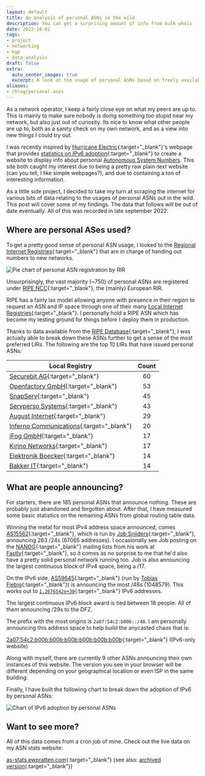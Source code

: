 ```yaml
---
layout: default
title: An analysis of personal ASNs in the wild
description: You can get a surprising amount of info from bulk whois
date: 2022-10-02
tags:
- project
- networking
- bgp
- data-analysis
draft: false
extra:
  auto_center_images: true
  excerpt: A look at the usage of personal ASNs based on freely available data
aliases:
- /blog/personal-ases
---
```


As a network operator, I keep a fairly close eye on what my peers are up to. This is mainly to make sure nobody is doing something *too* stupid near my network, but also just out of curiosity. Its nice to know what other people are up to, both as a sanity check on my own network, and as a view into new things I could try out.

I was recently inspired by [Hurricane Electric](https://he.net/){:target="_blank"}'s webpage that provides [statistics on IPv6 adoption](https://bgp.he.net/ipv6-progress-report.cgi){:target="_blank"} to create a website to display info about personal [Autonomous System Numbers](https://en.wikipedia.org/wiki/Autonomous_system_(Internet){:target="_blank"}). This site both caught my interest due to being a pretty raw plain-text website (can you tell, I like simple webpages?), and due to containing a ton of interesting information.

As a little side project, I decided to take my turn at scraping the internet for various bits of data relating to the usages of personal ASNs out in the wild. This post will cover some of my findings. The data that follows *will* be out of date eventually. All of this was recorded in late september 2022.

## Where are personal ASes used?

To get a pretty good sense of personal ASN usage, I looked to the [Regional Internet Registries](https://en.wikipedia.org/wiki/Regional_Internet_registry){:target="_blank"} that are in charge of handing out numbers to new networks.

![Pie chart of personal ASN registration by RIR](/assets/blog/personal-ases/rirs.png)

Unsurprisingly, the vast majority (~750) of personal ASNs are registered under [RIPE NCC](https://ripe.net){:target="_blank"}, the (mainly) European RIR.

RIPE has a fairly lax model allowing anyone with presence in their region to request an ASN and IP space through one of their many [Local Internet Registries](https://www.ripe.net/participate/member-support/list-of-members){:target="_blank"}. I personally hold a RIPE ASN which has become my testing ground for things before I deploy them in production.

Thanks to data available from the [RIPE Database](https://apps.db.ripe.net/db-web-ui/query){:target="_blank"}, I was actually able to break down these ASNs further to get a sense of the most preferred LIRs. The following are the top 10 LIRs that have issued personal ASNs:

| Local Registry                                                | Count |
|---------------------------------------------------------------|:-----:|
| [Securebit AG](https://www.peeringdb.com/net/18724){:target="_blank"}           |  60   |
| [Openfactory GmbH](https://www.peeringdb.com/net/7194){:target="_blank"}        |  53   |
| [SnapServ](https://www.peeringdb.com/net/9285){:target="_blank"}                |  45   |
| [Servperso Systems](https://www.peeringdb.com/net/21009){:target="_blank"}      |  43   |
| [August Internet](https://www.peeringdb.com/net/28226){:target="_blank"}        |  29   |
| [Inferno Communications](https://www.peeringdb.com/net/21470){:target="_blank"} |  20   |
| [iFog GmbH](https://www.peeringdb.com/net/22819){:target="_blank"}              |  17   |
| [Kirino Networks](https://www.peeringdb.com/net/19561){:target="_blank"}        |  17   |
| [Elektronik Boecker](https://www.peeringdb.com/net/15980){:target="_blank"}     |  14   |
| [Bakker IT](https://www.peeringdb.com/net/21424){:target="_blank"}              |  14   |

## What are people announcing?

For starters, there are 185 personal ASNs that announce nothing. These are probably just abandoned and forgotten about. After that, I have measured some basic statistics on the remaining ASNs from global routing table data.

Winning the metal for most IPv4 address space announced, comes [AS15562](https://bgp.tools/as/15562){:target="_blank"}, which is run by [Job Snijders](http://sobornost.net/~job/){:target="_blank"}, announcing 263 /24s (67065 addresses). I occasionally see Job posting on the [NANOG](https://www.nanog.org/){:target="_blank"} mailing lists from his work at [Fastly](https://www.fastly.com/){:target="_blank"}, so it comes as no surprise to me that he'd also have a pretty solid personal network running too. Job is also announcing the largest continuous block of IPv4 space, being a /17.

On the IPv6 side, [AS59645](https://bgp.tools/as/59645){:target="_blank"} (run by [Tobias Fiebig](https://doing-stupid-things.as59645.net/){:target="_blank"}) is announcing the most /48s (1048579). This works out to [`1.2676542e+30`](https://www.wolframalpha.com/input?i=1.2676542e%2B30){:target="_blank"} IPv6 addresses.

The largest continuous IPv6 block award is tied between 18 people. All of them announcing /29s to the DFZ.

The prefix with the most origins is `2a07:54c2:b00b::/48`. I am personally announcing this address space to help build the anycasted chaos that is:

[2a07:54c2:b00b:b00b:b00b:b00b:b00b:b00b](http://b00b.eu){:target="_blank"} (IPv6-only website)

Along with myself, there are currently 9 other ASNs announcing their own instances of this website. The version you see in your browser will be different depending on your geographical location or even ISP in the same building.

Finally, I have built the following chart to break down the adoption of IPv6 by personal ASNs:

![Chart of IPv6 adoption by personal ASNs](/assets/blog/personal-ases/ip_stack.png)

## Want to see more?

All of this data comes from a cron job of mine. Check out the live data on my ASN stats website:

[as-stats.ewpratten.com](https://as-stats.ewpratten.com/){:target="_blank"} (see also: [archived version](https://web.archive.org/web/as-stats.ewpratten.com/){:target="_blank"})

